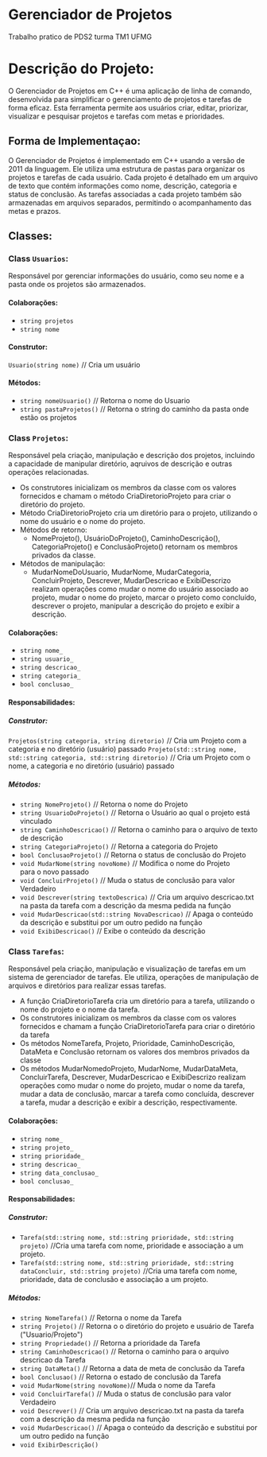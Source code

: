 # Gerenciador de Projetos
Trabalho pratico de PDS2 turma TM1 UFMG

# Descrição do Projeto:
O Gerenciador de Projetos em C++ é uma aplicação de linha de comando, desenvolvida para simplificar o gerenciamento de projetos e tarefas de forma eficaz. Esta ferramenta permite aos usuários criar, editar, priorizar, visualizar e pesquisar projetos e tarefas com metas e prioridades.

## Forma de Implementaçao:
O Gerenciador de Projetos é implementado em C++ usando a versão de 2011 da linguagem. Ele utiliza uma estrutura de pastas para organizar os projetos e tarefas de cada usuário. Cada projeto é detalhado em um arquivo de texto que contém informações como nome, descrição, categoria e status de conclusão. As tarefas associadas a cada projeto também são armazenadas em arquivos separados, permitindo o acompanhamento das metas e prazos.

## Classes:
### Class `Usuarios`:
Responsável por gerenciar informações do usuário, como seu nome e a pasta onde os projetos são armazenados.
#### Colaborações:
- `string projetos`
- `string nome`

#### Construtor:
`Usuario(string nome)`
// Cria um usuário

#### Métodos:
- `string nomeUsuario()`
  // Retorna o nome do Usuario
- `string pastaProjetos()`
  // Retorna o string do caminho da pasta onde estão os projetos

### Class `Projetos`:
Responsável pela criação, manipulação e descrição dos projetos, incluindo a capacidade de manipular diretório, aqruivos de descrição e outras operações relacionadas.
- Os construtores inicializam os membros da classe com os valores fornecidos e chamam o método CriaDiretorioProjeto para criar o diretório do projeto.
- Método CriaDiretorioProjeto cria um diretório para o projeto, utilizando o nome do usuário e o nome do projeto.
- Métodos de retorno:
    - NomeProjeto(), UsuárioDoProjeto(), CaminhoDescrição(), CategoriaProjeto() e ConclusãoProjeto() retornam os membros privados da classe.
- Métodos de manipulação:
    - MudarNomeDoUsuario, MudarNome, MudarCategoria, ConcluirProjeto, Descrever, MudarDescricao e ExibiDescrizo realizam operações como mudar o nome do usuário associado ao projeto, mudar o nome do projeto, marcar o projeto como concluído, descrever o projeto, manipular a descrição do projeto e exibir a descrição.
#### Colaborações:
- `string nome_`
- `string usuario_`
- `string descricao_`
- `string categoria_`
- `bool conclusao_`

#### Responsabilidades:
##### Construtor:
`Projetos(string categoria, string diretorio)`
// Cria um Projeto com a categoria e no diretório (usuário) passado
`Projeto(std::string nome, std::string categoria, std::string diretorio)` 
// Cria um Projeto com o nome, a categoria e no diretório (usuário) passado

##### Métodos:
- `string NomeProjeto()`
  // Retorna o nome do Projeto
- `string UsuarioDoProjeto()`
  // Retorna o Usuário ao qual o projeto está vinculado
- `string CaminhoDescricao()`
  // Retorna o caminho para o arquivo de texto de descrição
- `string CategoriaProjeto()`
  // Retorna a categoria do Projeto
- `bool ConclusaoProjeto()`
  // Retorna o status de conclusão do Projeto
- `void MudarNome(string novoNome)`
  // Modifica o nome do Projeto para o novo passado
- `void ConcluirProjeto()`
  // Muda o status de conclusão para valor Verdadeiro
- `void Descrever(string textoDescrica)`
  // Cria um arquivo descricao.txt na pasta da tarefa com a descrição da mesma pedida na função
- `void MudarDescricao(std::string NovaDescricao)`
  // Apaga o conteúdo da descrição e substitui por um outro pedido na função
- `void ExibiDescricao()`
  // Exibe o conteúdo da descrição
  

### Class `Tarefas`:
Responsável pela criação, manipulação e visualização de tarefas em um sistema de gerenciador de tarefas. Ele utiliza, operações de manipulação de arquivos e diretórios para realizar essas tarefas.
- A função CriaDiretorioTarefa cria um diretório para a tarefa, utilizando o nome do projeto e o nome da tarefa.
- Os construtores inicializam os membros da classe com os valores fornecidos e chamam a função CriaDiretorioTarefa para criar o diretório da tarefa
- Os métodos NomeTarefa, Projeto, Prioridade, CaminhoDescrição, DataMeta e Conclusão retornam os valores dos membros privados da classe
- Os métodos MudarNomedoProjeto, MudarNome, MudarDataMeta, ConcluirTarefa, Descrever, MudarDescricao e ExibiDescrizo realizam operações como mudar o nome do projeto, mudar o nome da tarefa, mudar a data de conclusão, marcar a tarefa como concluída, descrever a tarefa, mudar a descrição e exibir a descrição, respectivamente.
#### Colaborações:
- `string nome_`
- `string projeto_`
- `string prioridade_`
- `string descricao_`
- `string data_conclusao_`
- `bool conclusao_`


#### Responsabilidades:
##### Construtor:
- `Tarefa(std::string nome, std::string prioridade, std::string projeto)`
//Cria uma tarefa com nome, prioridade e associação a um projeto.
- `Tarefa(std::string nome, std::string prioridade, std::string dataConcluir, std::string projeto)`
//Cria uma tarefa com nome, prioridade, data de conclusão e associação a um projeto.

##### Métodos:
- `string NomeTarefa()` // Retorna o nome da Tarefa
- `string Projeto()` // Retorna o o diretório do projeto e usuário de Tarefa ("Usuario/Projeto")
- `string Propriedade()` // Retorna a prioridade da Tarefa
- `string CaminhoDescricao()` // Retorna o caminho para o arquivo descricao da Tarefa
- `string DataMeta()` // Retorna a data de meta de conclusão da Tarefa
- `bool Conclusao()` // Retorna o estado de conclusão da Tarefa
- `void MudarNome(string novoNome)`// Muda o nome da Tarefa
- `void ConcluirTarefa()` // Muda o status de conclusão para valor Verdadeiro
- `void Descrever()` // Cria um arquivo descricao.txt na pasta da tarefa com a descrição da mesma pedida na função
- `void MudarDescricao()` // Apaga o conteúdo da descrição e substitui por um outro pedido na função
- `void ExibirDescrição()`
